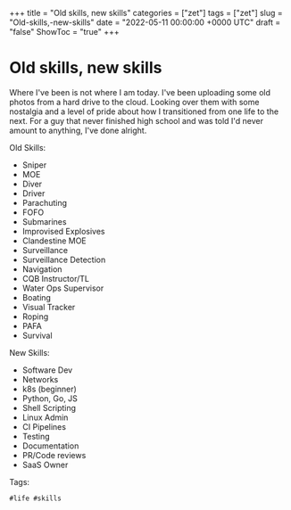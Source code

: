 +++
title = "Old skills, new skills"
categories = ["zet"]
tags = ["zet"]
slug = "Old-skills,-new-skills"
date = "2022-05-11 00:00:00 +0000 UTC"
draft = "false"
ShowToc = "true"
+++

# Old skills, new skills

Where I've been is not where I am today. I've been uploading some old 
photos from a hard drive to the cloud. Looking over them with some 
nostalgia and a level of pride about how I transitioned from one life
to the next. For a guy that never finished high school and was told I'd
never amount to anything, I've done alright.

Old Skills:

- Sniper
- MOE
- Diver
- Driver
- Parachuting
- FOFO
- Submarines
- Improvised Explosives
- Clandestine MOE
- Surveillance
- Surveillance Detection
- Navigation
- CQB Instructor/TL
- Water Ops Supervisor
- Boating
- Visual Tracker
- Roping
- PAFA
- Survival

New Skills:

- Software Dev
- Networks
- k8s (beginner)
- Python, Go, JS
- Shell Scripting
- Linux Admin
- CI Pipelines
- Testing
- Documentation
- PR/Code reviews
- SaaS Owner

Tags:

    #life #skills


